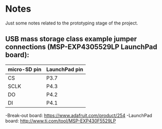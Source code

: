 # Notes

Just some notes related to the prototyping stage of the project.

## USB mass storage class example jumper connections (MSP-EXP4305529LP LaunchPad board):

| micro-SD pin | LaunchPad pin |
| ------------ | ------------- |
| CS           | P3.7          |
| SCLK         | P4.3          |
| DO           | P4.2          |
| DI           | P4.1          |

-Break-out board: https://www.adafruit.com/product/254
-LaunchPad board: http://www.ti.com/tool/MSP-EXP430F5529LP